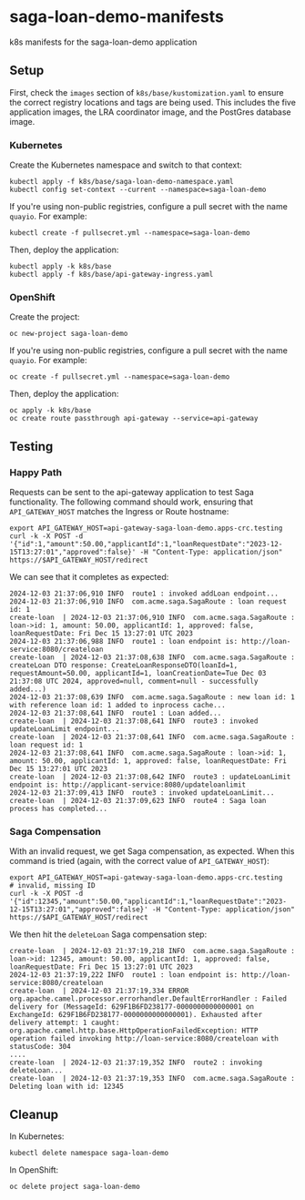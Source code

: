 # saga-loan-demo-manifests
k8s manifests for the saga-loan-demo application

## Setup

First, check the `images` section of `k8s/base/kustomization.yaml` to ensure the correct registry locations and tags are being used. 
This includes the five application images, the LRA coordinator image, and the PostGres database image. 

### Kubernetes

Create the Kubernetes namespace and switch to that context:

```
kubectl apply -f k8s/base/saga-loan-demo-namespace.yaml
kubectl config set-context --current --namespace=saga-loan-demo
```

If you're using non-public registries, configure a pull secret with the name `quayio`. For example:

```
kubectl create -f pullsecret.yml --namespace=saga-loan-demo
```

Then, deploy the application:

```
kubectl apply -k k8s/base
kubectl apply -f k8s/base/api-gateway-ingress.yaml
```

### OpenShift

Create the project:

```
oc new-project saga-loan-demo
```

If you're using non-public registries, configure a pull secret with the name `quayio`. For example:

```
oc create -f pullsecret.yml --namespace=saga-loan-demo
```

Then, deploy the application:

```
oc apply -k k8s/base
oc create route passthrough api-gateway --service=api-gateway
```

## Testing

### Happy Path

Requests can be sent to the api-gateway application to test Saga functionality. The following command should work, ensuring that `API_GATEWAY_HOST` matches the Ingress or Route hostname:

```
export API_GATEWAY_HOST=api-gateway-saga-loan-demo.apps-crc.testing
curl -k -X POST -d '{"id":1,"amount":50.00,"applicantId":1,"loanRequestDate":"2023-12-15T13:27:01","approved":false}' -H "Content-Type: application/json" https://$API_GATEWAY_HOST/redirect
```

We can see that it completes as expected:

```
2024-12-03 21:37:06,910 INFO  route1 : invoked addLoan endpoint...
2024-12-03 21:37:06,910 INFO  com.acme.saga.SagaRoute : loan request id: 1
create-loan  | 2024-12-03 21:37:06,910 INFO  com.acme.saga.SagaRoute : loan->id: 1, amount: 50.00, applicantId: 1, approved: false, loanRequestDate: Fri Dec 15 13:27:01 UTC 2023
2024-12-03 21:37:06,988 INFO  route1 : loan endpoint is: http://loan-service:8080/createloan
create-loan  | 2024-12-03 21:37:08,638 INFO  com.acme.saga.SagaRoute : createLoan DTO response: CreateLoanResponseDTO(loanId=1, requestAmount=50.00, applicantId=1, loanCreationDate=Tue Dec 03 21:37:08 UTC 2024, approved=null, comment=null - successfully added...)
2024-12-03 21:37:08,639 INFO  com.acme.saga.SagaRoute : new loan id: 1 with reference loan id: 1 added to inprocess cache...
2024-12-03 21:37:08,641 INFO  route1 : Loan added...
create-loan  | 2024-12-03 21:37:08,641 INFO  route3 : invoked updateLoanLimit endpoint...
create-loan  | 2024-12-03 21:37:08,641 INFO  com.acme.saga.SagaRoute : loan request id: 1
2024-12-03 21:37:08,641 INFO  com.acme.saga.SagaRoute : loan->id: 1, amount: 50.00, applicantId: 1, approved: false, loanRequestDate: Fri Dec 15 13:27:01 UTC 2023
create-loan  | 2024-12-03 21:37:08,642 INFO  route3 : updateLoanLimit endpoint is: http://applicant-service:8080/updateloanlimit
2024-12-03 21:37:09,413 INFO  route3 : invoked updateLoanLimit...
create-loan  | 2024-12-03 21:37:09,623 INFO  route4 : Saga loan process has completed...
```

### Saga Compensation

With an invalid request, we get Saga compensation, as expected. When this command is tried (again, with the correct value of `API_GATEWAY_HOST`):

```
export API_GATEWAY_HOST=api-gateway-saga-loan-demo.apps-crc.testing
# invalid, missing ID
curl -k -X POST -d '{"id":12345,"amount":50.00,"applicantId":1,"loanRequestDate":"2023-12-15T13:27:01","approved":false}' -H "Content-Type: application/json" https://$API_GATEWAY_HOST/redirect
```

We then hit the `deleteLoan` Saga compensation step:

```
create-loan  | 2024-12-03 21:37:19,218 INFO  com.acme.saga.SagaRoute : loan->id: 12345, amount: 50.00, applicantId: 1, approved: false, loanRequestDate: Fri Dec 15 13:27:01 UTC 2023
2024-12-03 21:37:19,222 INFO  route1 : loan endpoint is: http://loan-service:8080/createloan
create-loan  | 2024-12-03 21:37:19,334 ERROR org.apache.camel.processor.errorhandler.DefaultErrorHandler : Failed delivery for (MessageId: 629F1B6FD238177-0000000000000001 on ExchangeId: 629F1B6FD238177-0000000000000001). Exhausted after delivery attempt: 1 caught: org.apache.camel.http.base.HttpOperationFailedException: HTTP operation failed invoking http://loan-service:8080/createloan with statusCode: 304
....
create-loan  | 2024-12-03 21:37:19,352 INFO  route2 : invoking deleteLoan...
create-loan  | 2024-12-03 21:37:19,353 INFO  com.acme.saga.SagaRoute : Deleting loan with id: 12345
```

## Cleanup

In Kubernetes:

```
kubectl delete namespace saga-loan-demo
```

In OpenShift:

```
oc delete project saga-loan-demo
```

